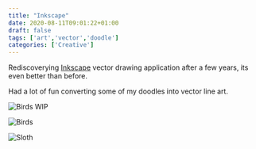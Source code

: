 ```yaml
---
title: "Inkscape"
date: 2020-08-11T09:01:22+01:00
draft: false
tags: ['art','vector','doodle']
categories: ['Creative']
---
```


Rediscoverying [Inkscape](https://inkscape.org/) vector drawing application after a few years, its even better than before.

Had a lot of fun converting some of my doodles into vector line art.

![Birds WIP](https://live.staticflickr.com/65535/50122650811_96beb50159_z.jpg)

![Birds](https://live.staticflickr.com/65535/50122849162_63d1388463_z.jpg)

![Sloth](https://live.staticflickr.com/65535/50115383762_63036681ee_z.jpg)
